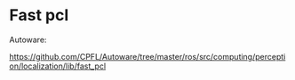 # Fast pcl

Autoware:

https://github.com/CPFL/Autoware/tree/master/ros/src/computing/perception/localization/lib/fast_pcl